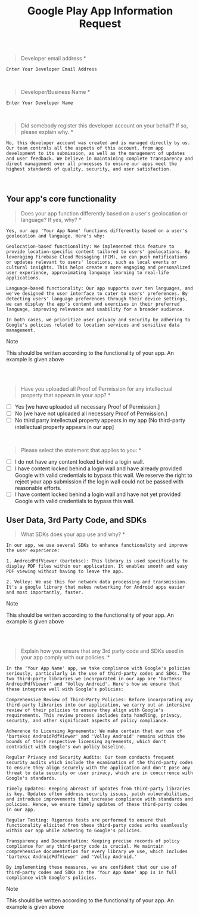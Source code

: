 <H1 align='center'>Google Play App Information Request</H1> <br><br>

> Developer email address *
```
Enter Your Developer Email Address
```
<br>

> Developer/Business Name *
```
Enter Your Developer Name
```
<br>

> Did somebody register this developer account on your behalf? If so, please explain why. *
```
No, this developer account was created and is managed directly by us. Our team controls all the aspects of this account, from app development to its submission, as well as the management of updates and user feedback. We believe in maintaining complete transparency and direct management over all processes to ensure our apps meet the highest standards of quality, security, and user satisfaction.
```
<br>

## Your app's core functionality
> Does your app function differently based on a user's geolocation or language? If yes, why? *
```
Yes, our app 'Your App Name' functions differently based on a user's geolocation and language. Here's why:

Geolocation-based functionality: We implemented this feature to provide location-specific content tailored to users' geolocations. By leveraging Firebase Cloud Messaging (FCM), we can push notifications or updates relevant to users' locations, such as local events or cultural insights. This helps create a more engaging and personalized user experience, approximating language learning to real-life applications.

Language-based functionality: Our app supports over ten languages, and we've designed the user interface to cater to users' preferences. By detecting users' language preferences through their device settings, we can display the app's content and exercises in their preferred language, improving relevance and usability for a broader audience.

In both cases, we prioritize user privacy and security by adhering to Google's policies related to location services and sensitive data management.
```
> [!NOTE]
> This should be written according to the functionality of your app. An example is given above

<be>
<br>
<br>

> Have you uploaded all Proof of Permission for any intellectual property that appears in your app? *
- [ ] Yes   [we have uploaded all necessary Proof of Permission.]
- [ ] No    [we have not uploaded all necessary Proof of Permission.]
- [ ] No third party intellectual property appears in my app   [No third-party intellectual property appears in our app]

<br>

> Please select the statement that applies to you: *
- [ ] I do not have any content locked behind a login wall.
- [ ] I have content locked behind a login wall and have already provided Google with valid credentials to bypass this wall. We reserve the right to reject your app submission if the login wall could not be passed with reasonable efforts.
- [ ] I have content locked behind a login wall and have not yet provided Google with valid credentials to bypass this wall.

## User Data, 3rd Party Code, and SDKs
> What SDKs does your app use and why? *
```
In our app, we use several SDKs to enhance functionality and improve the user experience:

1. AndroidPdfViewer (barteksc): This library is used specifically to display PDF files within our application. It enables smooth and easy PDF viewing without having to leave the app.

2. Volley: We use this for network data processing and transmission. It's a google library that makes networking for Android apps easier and most importantly, faster.
```
> [!NOTE]
> This should be written according to the functionality of your app. An example is given above

<be>
<br>
<br>

> Explain how you ensure that any 3rd party code and SDKs used in your app comply with our policies. *
```
In the 'Your App Name' app, we take compliance with Google's policies seriously, particularly in the use of third-party codes and SDKs. The two third-party libraries we incorporated in our app are 'barteksc AndroidPdfViewer' and 'Volley Android'. Here's how we ensure that these integrate well with Google's policies:

Comprehensive Review of Third-Party Policies: Before incorporating any third-party libraries into our application, we carry out an intensive review of their policies to ensure they align with Google's requirements. This review process includes data handling, privacy, security, and other significant aspects of policy compliance.

Adherence to Licensing Agreements: We make certain that our use of 'barteksc AndroidPdfViewer' and 'Volley Android' remains within the bounds of their respective licensing agreements, which don't contradict with Google's own policy baseline.

Regular Privacy and Security Audits: Our team conducts frequent security audits which include the examination of the third-party codes to ensure they align securely with the application and don't pose any threat to data security or user privacy, which are in concurrence with Google's standards.

Timely Updates: Keeping abreast of updates from third-party libraries is key. Updates often address security issues, patch vulnerabilities, and introduce improvements that increase compliance with standards and policies. Hence, we ensure timely updates of these third-party codes in our app.

Regular Testing: Rigorous tests are performed to ensure that functionality elicited from these third-party codes works seamlessly within our app while adhering to Google's policies.

Transparency and Documentation: Keeping precise records of policy compliance for any third-party code is crucial. We maintain comprehensive documentation for every library we use, which includes 'barteksc AndroidPdfViewer' and 'Volley Android.'

By implementing these measures, we are confident that our use of third-party codes and SDKs in the 'Your App Name' app is in full compliance with Google's policies.
```

> [!NOTE]
> This should be written according to the functionality of your app. An example is given above

<be>
<br>
<br>

